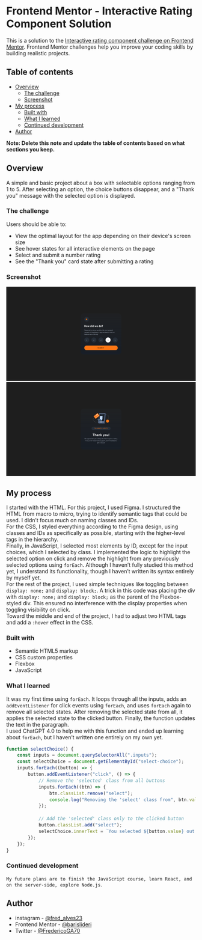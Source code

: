 # Frontend Mentor - Interactive Rating Component Solution

This is a solution to the [Interactive rating component challenge on Frontend Mentor](https://www.frontendmentor.io/challenges/interactive-rating-component-koxpeBUmI). Frontend Mentor challenges help you improve your coding skills by building realistic projects.

## Table of contents

-   [Overview](#overview)
    -   [The challenge](#the-challenge)
    -   [Screenshot](#screenshot)
-   [My process](#my-process)
    -   [Built with](#built-with)
    -   [What I learned](#what-i-learned)
    -   [Continued development](#continued-development)
-   [Author](#author)

**Note: Delete this note and update the table of contents based on what sections you keep.**

## Overview

A simple and basic project about a box with selectable options ranging from 1 to 5. After selecting an option, the choice buttons disappear, and a "Thank you" message with the selected option is displayed.

### The challenge

Users should be able to:

-   View the optimal layout for the app depending on their device's screen size
-   See hover states for all interactive elements on the page
-   Select and submit a number rating
-   See the "Thank you" card state after submitting a rating

### Screenshot

![](./assets/picture-select.png)
![](./assets/picture-selected.png)

## My process

I started with the HTML. For this project, I used Figma. I structured the HTML from macro to micro, trying to identify semantic tags that could be used. I didn’t focus much on naming classes and IDs.  
For the CSS, I styled everything according to the Figma design, using classes and IDs as specifically as possible, starting with the higher-level tags in the hierarchy.  
Finally, in JavaScript, I selected most elements by ID, except for the input choices, which I selected by class. I implemented the logic to highlight the selected option on click and remove the highlight from any previously selected options using `forEach`. Although I haven’t fully studied this method yet, I understand its functionality, though I haven’t written its syntax entirely by myself yet.  
For the rest of the project, I used simple techniques like toggling between `display: none;` and `display: block;`. A trick in this code was placing the div with `display: none;` and `display: block;` as the parent of the Flexbox-styled div. This ensured no interference with the display properties when toggling visibility on click.  
Toward the middle and end of the project, I had to adjust two HTML tags and add a `:hover` effect in the CSS.

### Built with

-   Semantic HTML5 markup
-   CSS custom properties
-   Flexbox
-   JavaScript

### What I learned

It was my first time using `forEach`. It loops through all the inputs, adds an `addEventListener` for click events using `forEach`, and uses `forEach` again to remove all selected states. After removing the selected state from all, it applies the selected state to the clicked button. Finally, the function updates the text in the paragraph.  
I used ChatGPT 4.0 to help me with this function and ended up learning about `forEach`, but I haven’t written one entirely on my own yet.

```javascript
function selectChoice() {
    const inputs = document.querySelectorAll(".inputs");
    const selectChoice = document.getElementById("select-choice");
    inputs.forEach((button) => {
        button.addEventListener("click", () => {
            // Remove the 'selected' class from all buttons
            inputs.forEach((btn) => {
                btn.classList.remove("select");
                console.log("Removing the 'select' class from", btn.value);
            });

            // Add the 'selected' class only to the clicked button
            button.classList.add("select");
            selectChoice.innerText = `You selected ${button.value} out of 5`;
        });
    });
}
```

### Continued development

    My future plans are to finish the JavaScript course, learn React, and on the server-side, explore Node.js.

## Author

-   instagram - [@fred_alves23](https://www.instagram.com/fred_alves23)
-   Frontend Mentor - [@barislideri](https://www.frontendmentor.io/profile/barislideri)
-   Twitter - [@FredericoGA70](https://x.com/FredericoGA70)
